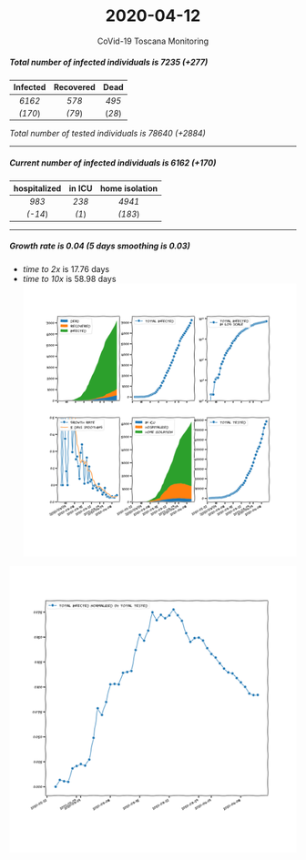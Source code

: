<div align='center'>

# 2020-04-12
CoVid-19 Toscana Monitoring
</div>

##### Total number of infected individuals is 7235 (+277)
Infected | Recovered | Dead
:---: | :---: | :---:
*6162* | *578* | *495*
*(170*) | *(79*) | (*28*)

*Total number of tested individuals is 78640 (+2884)*
***
##### Current number of infected individuals is 6162 (+170)
hospitalized | in ICU | home isolation
:---: | :---: | :---:
*983* |*238* |*4941*
*(-14*) |*(1*) |*(183*)
***
##### Growth rate is 0.04 (5 days smoothing is 0.03)
- *time to 2x* is 17.76 days
- *time to 10x* is 58.98 days
![stats][stats]

![infected_normalized][infected_normalized]

[stats]: stats_Toscana.png
[infected_normalized]: infected_normalized_Toscana.png
